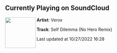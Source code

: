 ## Currently Playing on SoundCloud

[<img align="left" width="100" src="https://i1.sndcdn.com/artworks-o0w8fRakUjYt-0-t500x500.jpg">](https://soundcloud.com/verox-scmusic/self-dilemma-no-hero-remix)

**Artist**: Verox 

**Track**: Self Dilemma (No Hero Remix)

Last updated at 10/27/2022 16:28
